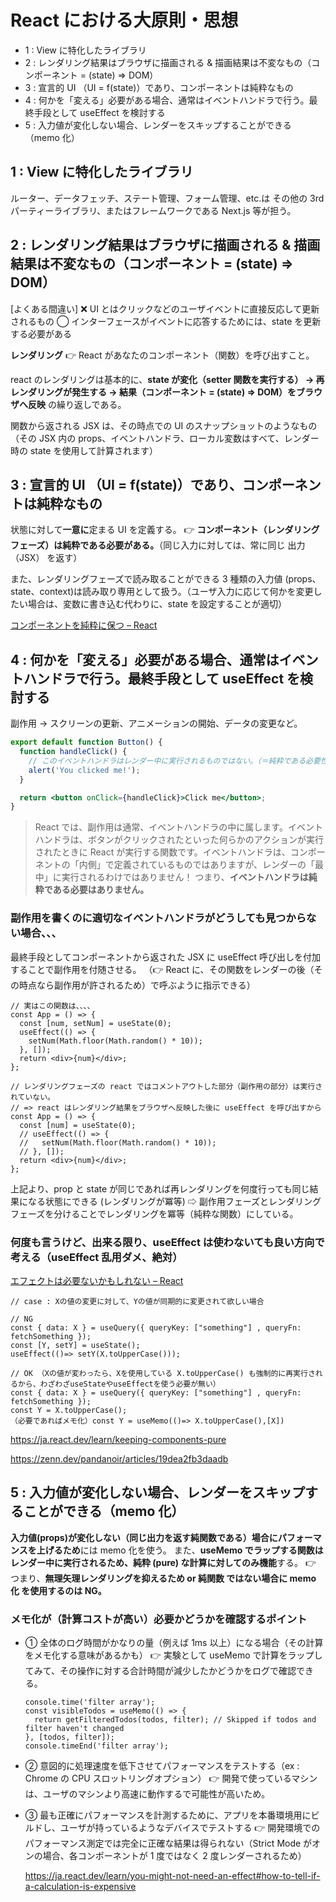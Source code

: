 # React における大原則・思想

- 1 : View に特化したライブラリ
- 2 : レンダリング結果はブラウザに描画される & 描画結果は不変なもの（コンポーネント = (state) => DOM）
- 3 : 宣言的 UI （UI = f(state)）であり、コンポーネントは純粋なもの
- 4 : 何かを「変える」必要がある場合、通常はイベントハンドラで行う。最終手段として useEffect を検討する
- 5 : 入力値が変化しない場合、レンダーをスキップすることができる（memo 化）

## 1 : View に特化したライブラリ

ルーター、データフェッチ、ステート管理、フォーム管理、etc.は
その他の 3rd パーティーライブラリ、またはフレームワークである Next.js 等が担う。

## 2 : レンダリング結果はブラウザに描画される & 描画結果は不変なもの（コンポーネント = (state) => DOM）

[よくある間違い]
❌ UI とはクリックなどのユーザイベントに直接反応して更新されるもの
◯ インターフェースがイベントに応答するためには、state を更新する必要がある

**レンダリング** 👉 React があなたのコンポーネント（関数）を呼び出すこと。

react のレンダリングは基本的に、**state が変化（setter 関数を実行する） -> 再レンダリングが発生する -> 結果（コンポーネント = (state) => DOM）をブラウザへ反映** の繰り返しである。

関数から返される JSX は、その時点での UI のスナップショットのようなもの
（その JSX 内の props、イベントハンドラ、ローカル変数はすべて、レンダー時の state を使用して計算されます）

## 3 : 宣言的 UI （UI = f(state)）であり、コンポーネントは純粋なもの

状態に対して**一意に**定まる UI を定義する。
👉 **コンポーネント（レンダリングフェーズ）は純粋である必要がある。**（同じ入力に対しては、常に同じ 出力（JSX） を返す）

また、レンダリングフェーズで読み取ることができる 3 種類の入力値 (props、state、context)は読み取り専用として扱う。（ユーザ入力に応じて何かを変更したい場合は、変数に書き込む代わりに、state を設定することが適切）

[コンポーネントを純粋に保つ – React](https://ja.react.dev/learn/keeping-components-pure)

## 4 : 何かを「変える」必要がある場合、通常はイベントハンドラで行う。最終手段として useEffect を検討する

副作用 -> スクリーンの更新、アニメーションの開始、データの変更など。

```jsx
export default function Button() {
  function handleClick() {
    // このイベントハンドラはレンダー中に実行されるものではない。（＝純粋である必要性はない）
    alert('You clicked me!');
  }

  return <button onClick={handleClick}>Click me</button>;
}
```

> React では、副作用は通常、イベントハンドラの中に属します。イベントハンドラは、ボタンがクリックされたといった何らかのアクションが実行されたときに React が実行する関数です。イベントハンドラは、コンポーネントの「内側」で定義されているものではありますが、レンダーの「最中」に実行されるわけではありません！ つまり、**イベントハンドラは純粋である必要はありません。**

### 副作用を書くのに適切なイベントハンドラがどうしても見つからない場合、、、

最終手段としてコンポーネントから返された JSX に useEffect 呼び出しを付加することで副作用を付随させる。
（👉 React に、その関数をレンダーの後（その時点なら副作用が許されるため）で呼ぶように指示できる）

```tsx
// 実はこの関数は、、、、
const App = () => {
  const [num, setNum] = useState(0);
  useEffect(() => {
    setNum(Math.floor(Math.random() * 10));
  }, []);
  return <div>{num}</div>;
};

// レンダリングフェーズの react ではコメントアウトした部分（副作用の部分）は実行されていない。
// => react はレンダリング結果をブラウザへ反映した後に useEffect を呼び出すから
const App = () => {
  const [num] = useState(0);
  // useEffect(() => {
  //   setNum(Math.floor(Math.random() * 10));
  // }, []);
  return <div>{num}</div>;
};
```

上記より、prop と state が同じであれば再レンダリングを何度行っても同じ結果になる状態にできる (レンダリングが冪等)
⇨ 副作用フェーズとレンダリングフェーズを分けることでレンダリングを冪等（純粋な関数）にしている。

### 何度も言うけど、出来る限り、useEffect は使わないても良い方向で考える（useEffect 乱用ダメ、絶対）

[エフェクトは必要ないかもしれない – React](https://ja.react.dev/learn/you-might-not-need-an-effect)

```tsx
// case : Xの値の変更に対して、Yの値が同期的に変更されて欲しい場合

// NG
const { data: X } = useQuery({ queryKey: ["something"] , queryFn: fetchSomething });
const [Y, setY] = useState();
useEffect(()=> setY(X.toUpperCase()));

// OK （Xの値が変わったら、Xを使用している X.toUpperCase() も強制的に再実行されるから、わざわざuseStateやuseEffectを使う必要が無い）
const { data: X } = useQuery({ queryKey: ["something"] , queryFn: fetchSomething });
const Y = X.toUpperCase();
（必要であればメモ化）const Y = useMemo(()=> X.toUpperCase(),[X])
```

<https://ja.react.dev/learn/keeping-components-pure>

<https://zenn.dev/pandanoir/articles/19dea2fb3daadb>

## 5 : 入力値が変化しない場合、レンダーをスキップすることができる（memo 化）

**入力値(props)が変化しない（同じ出力を返す純関数である）場合にパフォーマンスを上げるため**には memo 化を使う。
また、**useMemo でラップする関数はレンダー中に実行されるため、純粋 (pure) な計算に対してのみ機能**する。
👉 つまり、**無理矢理レンダリングを抑えるため or 純関数 ではない場合に memo 化 を使用するのは NG。**

### メモ化が（計算コストが高い）必要かどうかを確認するポイント

- ① 全体のログ時間がかなりの量（例えば 1ms 以上）になる場合（その計算をメモ化する意味があるかも）
  👉 実験として useMemo で計算をラップしてみて、その操作に対する合計時間が減少したかどうかをログで確認できる。

  ```tsx
  console.time('filter array');
  const visibleTodos = useMemo(() => {
    return getFilteredTodos(todos, filter); // Skipped if todos and filter haven't changed
  }, [todos, filter]);
  console.timeEnd('filter array');
  ```

- ② 意図的に処理速度を低下させてパフォーマンスをテストする（ex : Chrome の CPU スロットリングオプション）
  👉 開発で使っているマシンは、ユーザのマシンより高速に動作するで可能性が高いため。
- ③ 最も正確にパフォーマンスを計測するために、アプリを本番環境用にビルドし、ユーザが持っているようなデバイスでテストする
  👉 開発環境でのパフォーマンス測定では完全に正確な結果は得られない（Strict Mode がオンの場合、各コンポーネントが 1 度ではなく 2 度レンダーされるため）

  <https://ja.react.dev/learn/you-might-not-need-an-effect#how-to-tell-if-a-calculation-is-expensive>
